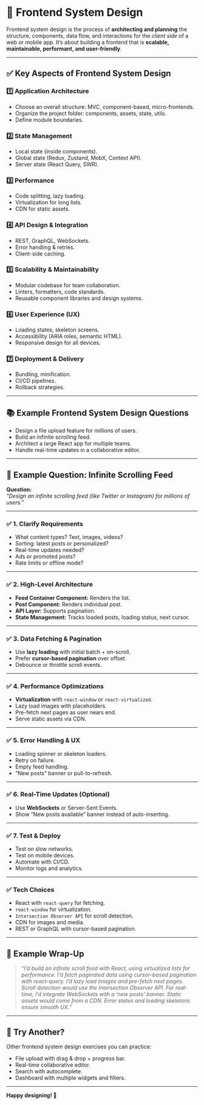 # 📌 Frontend System Design

Frontend system design is the process of **architecting and planning** the structure, components, data flow, and interactions for the *client side* of a web or mobile app. It’s about building a frontend that is **scalable, maintainable, performant, and user-friendly**.

---

## ✅ Key Aspects of Frontend System Design

### 1️⃣ Application Architecture

- Choose an overall structure: MVC, component-based, micro-frontends.
- Organize the project folder: components, assets, state, utils.
- Define module boundaries.

### 2️⃣ State Management

- Local state (inside components).
- Global state (Redux, Zustand, MobX, Context API).
- Server state (React Query, SWR).

### 3️⃣ Performance

- Code splitting, lazy loading.
- Virtualization for long lists.
- CDN for static assets.

### 4️⃣ API Design & Integration

- REST, GraphQL, WebSockets.
- Error handling & retries.
- Client-side caching.

### 5️⃣ Scalability & Maintainability

- Modular codebase for team collaboration.
- Linters, formatters, code standards.
- Reusable component libraries and design systems.

### 6️⃣ User Experience (UX)

- Loading states, skeleton screens.
- Accessibility (ARIA roles, semantic HTML).
- Responsive design for all devices.

### 7️⃣ Deployment & Delivery

- Bundling, minification.
- CI/CD pipelines.
- Rollback strategies.

---

## 📚 Example Frontend System Design Questions

- Design a file upload feature for millions of users.
- Build an infinite scrolling feed.
- Architect a large React app for multiple teams.
- Handle real-time updates in a collaborative editor.

---

## 🎯 Example Question: Infinite Scrolling Feed

**Question:**  
*"Design an infinite scrolling feed (like Twitter or Instagram) for millions of users."*

---

### ✅ 1. Clarify Requirements

- What content types? Text, images, videos?
- Sorting: latest posts or personalized?
- Real-time updates needed?
- Ads or promoted posts?
- Rate limits or offline mode?

---

### ✅ 2. High-Level Architecture

- **Feed Container Component:** Renders the list.
- **Post Component:** Renders individual post.
- **API Layer:** Supports pagination.
- **State Management:** Tracks loaded posts, loading status, next cursor.

---

### ✅ 3. Data Fetching & Pagination

- Use **lazy loading** with initial batch + on-scroll.
- Prefer **cursor-based pagination** over offset.
- Debounce or throttle scroll events.

---

### ✅ 4. Performance Optimizations

- **Virtualization** with `react-window` or `react-virtualized`.
- Lazy load images with placeholders.
- Pre-fetch next pages as user nears end.
- Serve static assets via CDN.

---

### ✅ 5. Error Handling & UX

- Loading spinner or skeleton loaders.
- Retry on failure.
- Empty feed handling.
- “New posts” banner or pull-to-refresh.

---

### ✅ 6. Real-Time Updates (Optional)

- Use **WebSockets** or Server-Sent Events.
- Show “New posts available” banner instead of auto-inserting.

---

### ✅ 7. Test & Deploy

- Test on slow networks.
- Test on mobile devices.
- Automate with CI/CD.
- Monitor logs and analytics.

---

### ✅ Tech Choices

- React with `react-query` for fetching.
- `react-window` for virtualization.
- `Intersection Observer API` for scroll detection.
- CDN for images and media.
- REST or GraphQL with cursor-based pagination.

---

## 📝 Example Wrap-Up

> *“I’d build an infinite scroll feed with React, using virtualized lists for performance. I’d fetch paginated data using cursor-based pagination with react-query. I’d lazy load images and pre-fetch next pages. Scroll detection would use the Intersection Observer API. For real-time, I’d integrate WebSockets with a ‘new posts’ banner. Static assets would come from a CDN. Error states and loading skeletons ensure smooth UX.”*

---

## 🚀 Try Another?

Other frontend system design exercises you can practice:

- File upload with drag & drop + progress bar.
- Real-time collaborative editor.
- Search with autocomplete.
- Dashboard with multiple widgets and filters.

---

**Happy designing! 🚀**
